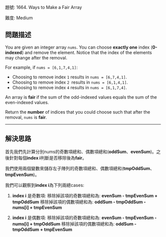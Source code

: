 題號: 1664. Ways to Make a Fair Array

難度: Medium

## 問題描述
You are given an integer array `nums`. You can choose **exactly one** index (**0-indexed**) and remove the element. Notice that the index of the elements may change after the removal.

For example, if `nums = [6,1,7,4,1]`:

- Choosing to remove index `1` results in `nums = [6,7,4,1]`.
- Choosing to remove index `2 `results in `nums = [6,1,4,1]`.
- Choosing to remove index `4` results in `nums = [6,1,7,4]`.

An array is **fair** if the sum of the odd-indexed values equals the sum of the even-indexed values.

Return the **number** of indices that you could choose such that after the removal, `nums` is **fair**.

---
## 解決思路
首先我們先計算分別nums的奇數項總和、偶數項總和(**oddSum**、**evenSum**)。之後針對每個**index i**判斷是否移除後為**fair**。

我們使用兩個變數來儲存左子陣列的奇數項總和、偶數項總和(**tmpOddSum**、**tmpEvenSum**)。

我們可以觀察到**index i**為下列兩總cases:

1. **index i** 是奇數項:
    移除掉該項的奇數項總和為: **evenSum - tmpEvenSum + tmpOddSum**
    移除掉該項的偶數項總和為: **oddSum - tmpOddSum - nums[i] + tmpEvenSum**
    
2. **index i** 是偶數項:
    移除掉該項的奇數項總和為: **evenSum - tmpEvenSum - nums[i] + tmpOddSum**
    移除掉該項的偶數項總和為: **oddSum - tmpOddSum + tmpEvenSum**



